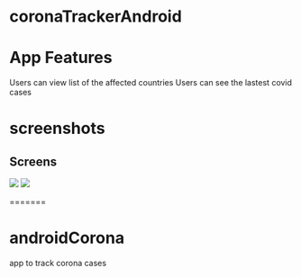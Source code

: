 # coronaTrackerAndroid

# App Features
Users can view list of the affected countries
Users can see the lastest covid cases 

# screenshots



## Screens

<img src="https://user-images.githubusercontent.com/17925504/93864106-b3e2db80-fcc4-11ea-9850-090faba84799.png">


<img src="https://user-images.githubusercontent.com/17925504/93865327-6f583f80-fcc6-11ea-9bed-4940bb979532.png">













=======
# androidCorona
app to track corona cases
